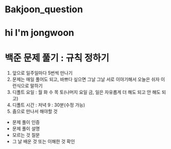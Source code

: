 # Bakjoon_question
# hi I'm jongwoon
# 백준 문제 풀기 : 규칙 정하기
1. 앞으로 일주일마다 5번씩 만나기
2. 문제는 매일 풀어도 되고, 바쁘다 싶으면 그날 그날 서로 이야기해서 오늘은 쉬자 이런식으로 말하기
3. 디폴트 요일 : 월 화 수 목 토(나머지 요일 금, 일은 자유롭게 더 해도 되고 안 해도 되고)
4. 디폴트 시간 : 저녁 9 : 30분(수정 가능)
5. 줌으로 만나서 해야할 것
* 문제 풀이 인증
* 문제 풀이 설명
* 모르는 것 질문
* 그 날 배운 것 또는 이해한 것 확인

